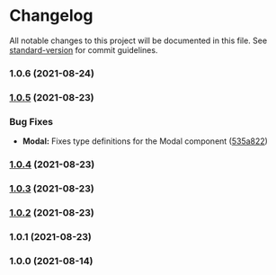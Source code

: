 # Changelog

All notable changes to this project will be documented in this file. See [standard-version](https://github.com/conventional-changelog/standard-version) for commit guidelines.

### 1.0.6 (2021-08-24)

### [1.0.5](https://github.com/vini-vici/viddi/compare/v1.0.4...v1.0.5) (2021-08-23)


### Bug Fixes

* **Modal:** Fixes type definitions for the Modal component ([535a822](https://github.com/vini-vici/viddi/commit/535a82248b1b3f90070d54396d623aca3713cb6d))

### [1.0.4](https://github.com/vini-vici/viddi/compare/v1.0.3...v1.0.4) (2021-08-23)

### [1.0.3](https://github.com/vini-vici/viddi/compare/v1.0.2...v1.0.3) (2021-08-23)

### [1.0.2](https://github.com/vini-vici/viddi/compare/v1.0.1...v1.0.2) (2021-08-23)

### 1.0.1 (2021-08-23)

### 1.0.0 (2021-08-14)
